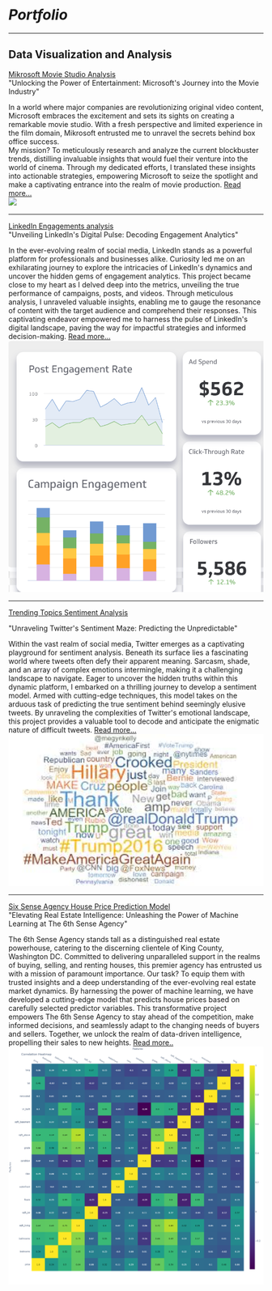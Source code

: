 # *Portfolio*

---

## Data Visualization and Analysis

[Mikrosoft Movie Studio Analysis](https://github.com/kithinji007/Microsoft-Movie-Studio-Analysis) <br>
"Unlocking the Power of Entertainment: Microsoft's Journey into the Movie Industry"

In a world where major companies are revolutionizing original video content, Microsoft embraces the excitement and sets its sights on creating a remarkable movie studio. With a fresh perspective and limited experience in the film domain, Mikrosoft entrusted me to unravel the secrets behind box office success. <br>My mission? To meticulously research and analyze the current blockbuster trends, distilling invaluable insights that would fuel their venture into the world of cinema. Through my dedicated efforts, I translated these insights into actionable strategies, empowering Microsoft to seize the spotlight and make a captivating entrance into the realm of movie production. [Read more...](https://github.com/kithinji007/Microsoft-Movie-Studio-Analysis) <br>
<img src="https://github.com/kithinji007/Microsoft-Movie-Studio-Analysis/blob/main/img1.jpg?raw=true"/>


---
[LinkedIn Engagements analysis](https://github.com/kithinji007/BI/blob/main/TJ%20Linkedin.pbix) <br>
"Unveiling LinkedIn's Digital Pulse: Decoding Engagement Analytics"

In the ever-evolving realm of social media, LinkedIn stands as a powerful platform for professionals and businesses alike. Curiosity led me on an exhilarating journey to explore the intricacies of LinkedIn's dynamics and uncover the hidden gems of engagement analytics. This project became close to my heart as I delved deep into the metrics, unveiling the true performance of campaigns, posts, and videos. Through meticulous analysis, I unraveled valuable insights, enabling me to gauge the resonance of content with the target audience and comprehend their responses. This captivating endeavor empowered me to harness the pulse of LinkedIn's digital landscape, paving the way for impactful strategies and informed decision-making. [Read more...](https://github.com/kithinji007/BI/blob/main/TJ%20Linkedin.pbix)<br>
<img src="images/linkedin.png?raw=true"/>



---
[Trending Topics Sentiment Analysis](https://github.com/kithinji007/Trending-Topics-Sentiment-Analysis)<br>

"Unraveling Twitter's Sentiment Maze: Predicting the Unpredictable"

Within the vast realm of social media, Twitter emerges as a captivating playground for sentiment analysis. Beneath its surface lies a fascinating world where tweets often defy their apparent meaning. Sarcasm, shade, and an array of complex emotions intermingle, making it a challenging landscape to navigate. Eager to uncover the hidden truths within this dynamic platform, I embarked on a thrilling journey to develop a sentiment model. Armed with cutting-edge techniques, this model takes on the arduous task of predicting the true sentiment behind seemingly elusive tweets. By unraveling the complexities of Twitter's emotional landscape, this project provides a valuable tool to decode and anticipate the enigmatic nature of difficult tweets. [Read more...](https://github.com/kithinji007/Trending-Topics-Sentiment-Analysis)<br>
<img src="images/senti.jpeg?raw=true" width="600" height="300"/>


---

[Six Sense Agency House Price Prediction Model](https://github.com/kithinji007/Six-Sense-Agency-Hse-price-prediction-model)<br>
"Elevating Real Estate Intelligence: Unleashing the Power of Machine Learning at The 6th Sense Agency"

The 6th Sense Agency stands tall as a distinguished real estate powerhouse, catering to the discerning clientele of King County, Washington DC. Committed to delivering unparalleled support in the realms of buying, selling, and renting houses, this premier agency has entrusted us with a mission of paramount importance. Our task? To equip them with trusted insights and a deep understanding of the ever-evolving real estate market dynamics. By harnessing the power of machine learning, we have developed a cutting-edge model that predicts house prices based on carefully selected predictor variables. This transformative project empowers The 6th Sense Agency to stay ahead of the competition, make informed decisions, and seamlessly adapt to the changing needs of buyers and sellers. Together, we unlock the realm of data-driven intelligence, propelling their sales to new heights. [Read more..](https://github.com/kithinji007/Six-Sense-Agency-Hse-price-prediction-model)<br>
<img src="images/HseModel.png?raw=true">
